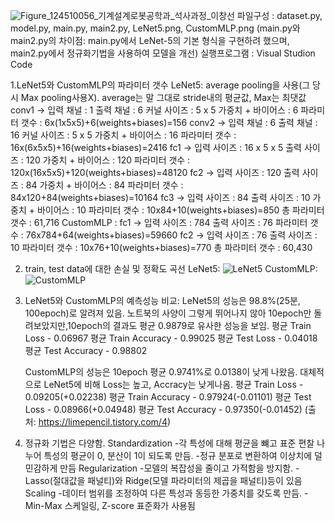 ![Figure_1](https://github.com/ChangsunLeee/HW2/assets/167077784/670d2e0b-9677-41f1-8251-309c3eba4721)24510056_기계설계로봇공학과_석사과정_이창선
파일구성 : dataset.py, model.py, main.py, main2.py, LeNet5.png, CustomMLP.png
          (main.py와 main2.py의 차이점: main.py에서 LeNet-5의 기본 형식을 구현하려 했으며, main2.py에서 정규화기법을 사용하여 모델을 개선)
실행프로그램 : Visual Studion Code

1.LeNet5와 CustomMLP의 파라미터 갯수
  LeNet5: average pooling을 사용(그 당시 Max pooling사용X). average는 말 그대로 stride내의 평균값, Max는 최댓값
  conv1 -> 입력 채널 : 1
           출력 채널 : 6
           커널 사이즈 : 5 x 5
           가중치 + 바이어스 : 6
           파라미터 갯수 : 6x(1x5x5)+6(weights+biases)=156
  conv2 -> 입력 채널 : 6
           출력 채널 : 16
           커널 사이즈 : 5 x 5
           가중치 + 바이어스 : 16
           파라미터 갯수 : 16x(6x5x5)+16(weights+biases)=2416
  fc1   -> 입력 사이즈 : 16 x 5 x 5
           출력 사이즈 : 120
           가중치 + 바이어스 : 120
           파라미터 갯수 : 120x(16x5x5)+120(weights+biases)=48120
  fc2   -> 입력 사이즈 : 120
           출력 사이즈 : 84
           가중치 + 바이어스 : 84
           파라미터 갯수 : 84x120+84(weights+biases)=10164
  fc3   -> 입력 사이즈 : 84
           출력 사이즈 : 10
           가중치 + 바이어스 : 10
           파라미터 갯수 : 10x84+10(weights+biases)=850
  총 파라미터 갯수 : 61,716
  CustomMLP :
  fc1   -> 입력 사이즈 : 784
           출력 사이즈 : 76
           파라미터 갯수 : 76x784+64(weights+biases)=59660
  fc2   -> 입력 사이즈 : 76
           출력 사이즈 : 10
           파라미터 갯수 : 10x76+10(weights+biases)=770
  총 파라미터 갯수 : 60,430

2. train, test data에 대한 손실 및 정확도 곡선
   LeNet5:
   ![LeNet5](https://github.com/ChangsunLeee/HW2/assets/167077784/ba682db5-463e-4012-907c-b65c6a9f813f)
   CustomMLP:
   ![CustomMLP](https://github.com/ChangsunLeee/HW2/assets/167077784/400e9b37-d365-4eb2-bdae-07e63625d4e0)

4. LeNet5와 CustomMLP의 예측성능 비교:
   LeNet5의 성능은 98.8%(25분, 100epoch)로 알려져 있음. 노트북의 사양이 그렇게 뛰어나지 않아 10epoch만 돌려보았지만,10epoch의 결과도 평균 0.9879로 유사한 성능을 보임.
   평균 Train Loss     - 0.06967
   평균 Train Accuracy - 0.99025
   평균 Test Loss      - 0.04018
   평균 Test Accuracy  - 0.98802

   CustomMLP의 성능은 10epoch 평균 0.9741%로 0.0138이 낮게 나왔음. 대체적으로 LeNet5에 비해 Loss는 높고, Accracy는 낮게나옴.
   평균 Train Loss     - 0.09205(+0.02238)
   평균 Train Accuracy - 0.97924(-0.01101)
   평균 Test Loss      - 0.08966(+0.04948)
   평균 Test Accuracy  - 0.97350(-0.01452)
   (출처: https://limepencil.tistory.com/4)
   
6. 정규화 기법은 다양함.
   Standardization -각 특성에 대해 평균을 뺴고 표준 편찰 나누어 특성의 평균이 0, 분산이 1이 되도록 만듬.
                   -정규 분포로 변환하여 이상치에 덜 민감하게 만듬
   Regularization  -모델의 복잡성을 줄이고 가적함을 방지함.
                   -Lasso(절대값을 패널티)와 Ridge(모델 파라미터의 제곱을 패널티)등이 있음
   Scaling         -데이터 범위를 조정하여 다른 특성과 동등한 가중치를 갖도록 만듬.
                   -Min-Max 스케일링, Z-score 표준화가 사용됨
   
